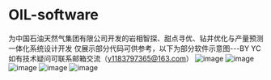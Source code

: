 # OIL-software
为中国石油天然气集团有限公司开发的岩相智探、甜点寻优、钻井优化与产量预测一体化系统设计开发
仅展示部分代码可供参考，以下为部分软件示意图---BY YC  如有技术疑问可联系邮箱交流（y1183797365@163.com）
![image](https://github.com/user-attachments/assets/65d7fb89-4535-400a-a8cf-7c6fcf1e4e74)
![image](https://github.com/user-attachments/assets/f990f979-46de-46ad-978b-591277cc1291)
![image](https://github.com/user-attachments/assets/5170e283-e860-4a29-92aa-eaa693945f5b)
![image](https://github.com/user-attachments/assets/a68c8321-0a47-4d97-b8f9-9ffc6c71defd)
![image](https://github.com/user-attachments/assets/929826f2-2092-4dcf-a39d-dc6323a6c80b)
